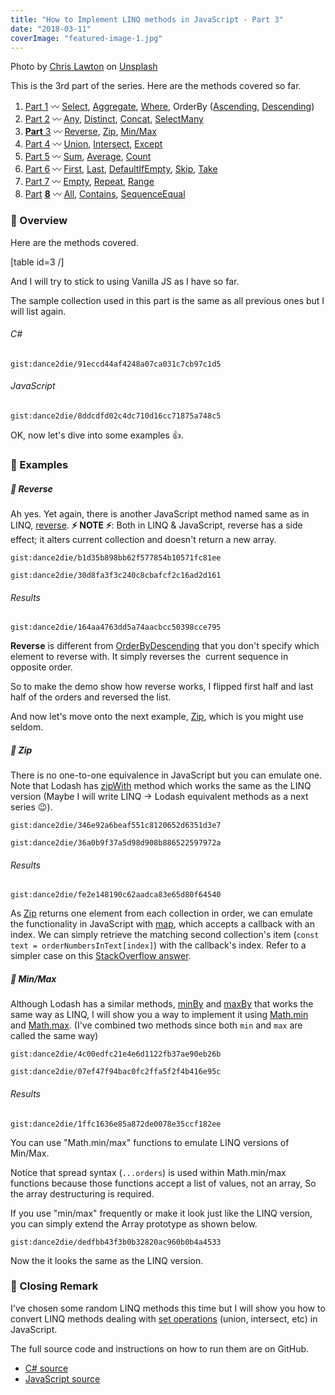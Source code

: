 ```yaml
---
title: "How to Implement LINQ methods in JavaScript - Part 3"
date: "2018-03-11"
coverImage: "featured-image-1.jpg"
---
```


Photo by [Chris Lawton](https://unsplash.com/photos/o0l-M8W_7wA?utm_source=unsplash&utm_medium=referral&utm_content=creditCopyText) on [Unsplash](https://unsplash.com/search/photos/mapping?utm_source=unsplash&utm_medium=referral&utm_content=creditCopyText)

This is the 3rd part of the series. Here are the methods covered so far.

1. [Part 1](https://www.slightedgecoder.com/2018/02/24/approximate-equivalent-linq-methods-javascript/) 〰️ [Select](https://www.slightedgecoder.com/2018/02/24/approximate-equivalent-linq-methods-javascript/#select), [Aggregate](https://www.slightedgemate-equivalent-linq-methods-javascript/#aggregate), [Where](https://www.slightedgecoder.com/2018/02/24/approximate-equivalent-linq-methods-javascript/#where), OrderBy ([Ascending](https://www.slightedgecoder.com/2018/02/24/approximate-equivalent-linq-methods-javascript/#orderByAscending), [Descending](https://www.slightedgecoder.com/2018/02/24/approximate-equivalent-linq-methods-javascript/#orderByDescending))
2. [Part 2](https://www.slightedgecoder.com/2018/03/03/approximate-equivalent-linq-methods-javascript-part-2/) 〰️ [Any](https://www.slightedgecoder.com/2018/03/03/approximate-equivalent-linq-methods-javascript-part-2/#any), [Distinct](https://www.slightedgecoder.com/2018/03/03/approximate-equivalent-linq-methods-javascript-part-2/#distinct), [Concat](https://www.slightedgecoder.com/2018/03/03/approximate-equivalent-linq-methods-javascript-part-2/#concat), [SelectMany](https://www.slightedgecoder.com/2018/03/03/approximate-equivalent-linq-methods-javascript-part-2/#selectmany)
3. [**Part** 3](https://www.slightedgecoder.com/2018/03/10/an-approximate-equivalent-of-linq-methods-in-javascript-part-3/) 〰️ [Reverse](https://www.slightedgecoder.com/2018/03/10/an-approximate-equivalent-of-linq-methods-in-javascript-part-3/#reverse), [Zip](https://www.slightedgecoder.com/2018/03/10/an-approximate-equivalent-of-linq-methods-in-javascript-part-3/#zip), [Min/Max](https://www.slightedgecoder.com/2018/03/10/an-approximate-equivalent-of-linq-methods-in-javascript-part-3/#minmax)
4. [Part 4](https://www.slightedgecoder.com/2018/03/21/an-approximate-equivalent-of-linq-methods-in-javascript-part-4/) 〰️ [Union](https://www.slightedgecoder.com/2018/03/21/an-approximate-equivalent-of-linq-methods-in-javascript-part-4/#union), [Intersect](https://www.slightedgecoder.com/2018/03/21/an-approximate-equivalent-of-linq-methods-in-javascript-part-4/#intersect), [Except](https://www.slightedgecoder.com/2018/03/21/an-approximate-equivalent-of-linq-methods-in-javascript-part-4/#except)
5. [Part 5](https://www.slightedgecoder.com/2018/03/31/an-approximate-equivalent-of-linq-methods-in-javascript-part-5/) 〰️ [Sum](https://www.slightedgecoder.com/2018/03/31/an-approximate-equivalent-of-linq-methods-in-javascript-part-5/#sum), [Average](https://www.slightedgecoder.com/2018/03/31/an-approximate-equivalent-of-linq-methods-in-javascript-part-5/#average), [Count](https://www.slightedgecoder.com/2018/03/31/an-approximate-equivalent-of-linq-methods-in-javascript-part-5/#count)
6. [Part 6](https://www.slightedgecoder.com/2018/04/14/an-approximate-equivalent-of-linq-methods-in-javascript-part-6/) 〰️ [First](https://www.slightedgecoder.com/2018/04/14/an-approximate-equivalent-of-linq-methods-in-javascript-part-6/#first), [Last](https://www.slightedgecoder.com/2018/04/14/an-approximate-equivalent-of-linq-methods-in-javascript-part-6/#last), [DefaultIfEmpty](https://www.slightedgecoder.com/2018/04/14/an-approximate-equivalent-of-linq-methods-in-javascript-part-6/#defaultIfEmpty), [Skip](https://www.slightedgecoder.com/2018/04/14/an-approximate-equivalent-of-linq-methods-in-javascript-part-6/#skip), [Take](https://www.slightedgecoder.com/2018/04/14/an-approximate-equivalent-of-linq-methods-in-javascript-part-6/#take)
7. [Part 7](https://www.slightedgecoder.com/2018/04/21/an-approximate-equivalent-of-linq-methods-in-javascript-part-7/) 〰️ [Empty](https://www.slightedgecoder.com/2018/04/21/an-approximate-equivalent-of-linq-methods-in-javascript-part-7#empty), [Repeat](https://www.slightedgecoder.com/2018/04/21/an-approximate-equivalent-of-linq-methods-in-javascript-part-7#repeat), [Range](https://www.slightedgecoder.com/2018/04/21/an-approximate-equivalent-of-linq-methods-in-javascript-part-7#range)
8. [Par](https://www.slightedgecoder.com/2018/04/28/how-to-implement-linq-methods-in-javascript-part-8/)[t](https://www.slightedgecoder.com/2018/04/28/how-to-implement-linq-methods-in-javascript-part-8/) **[8](https://www.slightedgecoder.com/2018/04/28/how-to-implement-linq-methods-in-javascript-part-8/)** 〰️ [All](#all), [Contains](#contains), [SequenceEqual](#sequenceEqual)

### 🔴 Overview

Here are the methods covered.

\[table id=3 /\]

And I will try to stick to using Vanilla JS as I have so far.

The sample collection used in this part is the same as all previous ones but I will list again.

###### C#

`gist:dance2die/91eccd44af4248a07ca031c7cb97c1d5`

###### JavaScript

`gist:dance2die/8ddcdfd02c4dc710d16cc71875a748c5`

OK, now let's dive into some examples 👍.

### 🔴 Examples

##### 🔸 Reverse

Ah yes. Yet again, there is another JavaScript method named same as in LINQ, [reverse](https://developer.mozilla.org/en-US/docs/Web/JavaScript/Reference/Global_Objects/Array/reverse). **⚡ NOTE ⚡**: Both in LINQ & JavaScript, reverse has a side effect; it alters current collection and doesn't return a new array.

`gist:dance2die/b1d35b898bb62f577854b10571fc81ee`

`gist:dance2die/30d8fa3f3c240c8cbafcf2c16ad2d161`

###### Results

`gist:dance2die/164aa4763dd5a74aacbcc50398cce795`

**Reverse** is different from [OrderByDescending](https://msdn.microsoft.com/en-us/library/bb534855(v=vs.110).aspx) that you don't specify which element to reverse with. It simply reverses the  current sequence in opposite order.

So to make the demo show how reverse works, I flipped first half and last half of the orders and reversed the list.

And now let's move onto the next example, [Zip](#zip), which is you might use seldom.

##### 🔸 Zip

There is no one-to-one equivalence in JavaScript but you can emulate one. Note that Lodash has [zipWith](https://lodash.com/docs/4.17.5#zipWith) method which works the same as the LINQ version (Maybe I will write LINQ -> Lodash equivalent methods as a next series 😉).

`gist:dance2die/346e92a6beaf551c8120652d6351d3e7`

`gist:dance2die/36a0b9f37a5d98d908b886522597972a`

###### Results

`gist:dance2die/fe2e148190c62aadca83e65d80f64540`

As [Zip](https://msdn.microsoft.com/en-us/library/dd267698(v=vs.110).aspx) returns one element from each collection in order, we can emulate the functionality in JavaScript with [map](https://developer.mozilla.org/en-US/docs/Web/JavaScript/Reference/Global_Objects/Array/map), which accepts a callback with an index. We can simply retrieve the matching second collection's item (`const text = orderNumbersInText[index]`) with the callback's index. Refer to a simpler case on this [StackOverflow answer](https://stackoverflow.com/questions/22015684/how-do-i-zip-two-arrays-in-javascript/22015771#22015771).

##### 🔸 Min/Max

Although Lodash has a similar methods, [minBy](https://lodash.com/docs/4.17.5#minBy) and [maxBy](https://lodash.com/docs/4.17.5#maxBy) that works the same way as LINQ, I will show you a way to implement it using [Math.min](https://developer.mozilla.org/en-US/docs/Web/JavaScript/Reference/Global_Objects/Math/min) and [Math.max](https://developer.mozilla.org/en-US/docs/Web/JavaScript/Reference/Global_Objects/Math/max). (I've combined two methods since both `min` and `max` are called the same way)

`gist:dance2die/4c00edfc21e4e6d1122fb37ae90eb26b`

`gist:dance2die/07ef47f94bac0fc2ffa5f2f4b416e95c`

###### Results

`gist:dance2die/1ffc1636e85a872de0078e35ccf182ee`

You can use "Math.min/max" functions to emulate LINQ versions of Min/Max.

Notice that spread syntax (`...orders`) is used within Math.min/max functions because those functions accept a list of values, not an array, So the array destructuring is required.

If you use "min/max" frequently or make it look just like the LINQ version, you can simply extend the Array prototype as shown below.

`gist:dance2die/dedfbb43f3b0b32820ac960b0b4a4533`

Now the it looks the same as the LINQ version.

### 🔴 Closing Remark

I've chosen some random LINQ methods this time but I will show you how to convert LINQ methods dealing with [set operations](https://en.wikipedia.org/wiki/Set_(mathematics)#Basic_operations) (union, intersect, etc) in JavaScript.

The full source code and instructions on how to run them are on GitHub.

- [C# source](https://github.com/dance2die/blog.LinqAndJavascript.CSharpDemo)
- [JavaScript source](https://github.com/dance2die/blog.LinqAndJavascript.JavascriptDemo)
